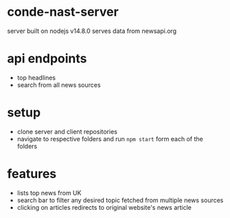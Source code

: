 # conde-nast-server

server built on nodejs v14.8.0 serves data from newsapi.org

# api endpoints
* top headlines
* search from all news sources

# setup
* clone server and client repositories 
* navigate to respective folders and run `npm start` form each of the folders

# features
* lists top news from UK 
* search bar to filter any desired topic fetched from multiple news sources
* clicking on articles redirects to original website's news article
